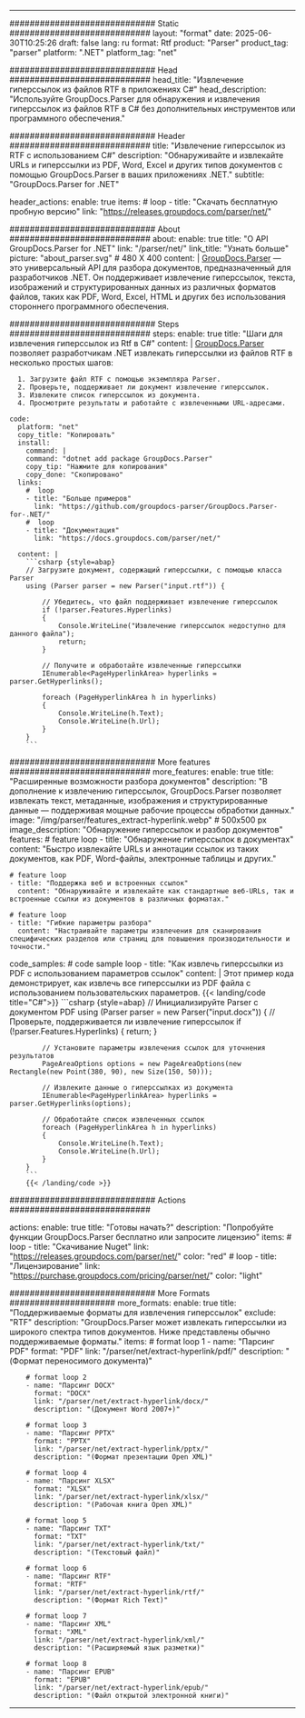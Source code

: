 


---
############################# Static ############################
layout: "format"
date:  2025-06-30T10:25:26
draft: false
lang: ru
format: Rtf
product: "Parser"
product_tag: "parser"
platform: ".NET"
platform_tag: "net"

############################# Head ############################
head_title: "Извлечение гиперссылок из файлов RTF в приложениях C#"
head_description: "Используйте GroupDocs.Parser для обнаружения и извлечения гиперссылок из файлов RTF в C# без дополнительных инструментов или программного обеспечения."

############################# Header ############################
title: "Извлечение гиперссылок из RTF с использованием C#" 
description: "Обнаруживайте и извлекайте URLs и гиперссылки из PDF, Word, Excel и других типов документов с помощью GroupDocs.Parser в ваших приложениях .NET."
subtitle: "GroupDocs.Parser for .NET" 

header_actions:
  enable: true
  items:
    #  loop
    - title: "Скачать бесплатную пробную версию"
      link: "https://releases.groupdocs.com/parser/net/"
      
############################# About ############################
about:
    enable: true
    title: "О API GroupDocs.Parser for .NET"
    link: "/parser/net/"
    link_title: "Узнать больше"
    picture: "about_parser.svg" # 480 X 400
    content: |
       [GroupDocs.Parser](/parser/net/) — это универсальный API для разбора документов, предназначенный для разработчиков .NET. Он поддерживает извлечение гиперссылок, текста, изображений и структурированных данных из различных форматов файлов, таких как PDF, Word, Excel, HTML и других без использования стороннего программного обеспечения.

############################# Steps ############################
steps:
    enable: true
    title: "Шаги для извлечения гиперссылок из Rtf в C#"
    content: |
      [GroupDocs.Parser](/parser/net/) позволяет разработчикам .NET извлекать гиперссылки из файлов RTF в несколько простых шагов:
      
      1. Загрузите файл RTF с помощью экземпляра Parser.
      2. Проверьте, поддерживает ли документ извлечение гиперссылок.
      3. Извлеките список гиперссылок из документа.
      4. Просмотрите результаты и работайте с извлеченными URL-адресами.
   
    code:
      platform: "net"
      copy_title: "Копировать"
      install:
        command: |
        command: "dotnet add package GroupDocs.Parser"
        copy_tip: "Нажмите для копирования"
        copy_done: "Скопировано"
      links:
        #  loop
        - title: "Больше примеров"
          link: "https://github.com/groupdocs-parser/GroupDocs.Parser-for-.NET/"
        #  loop
        - title: "Документация"
          link: "https://docs.groupdocs.com/parser/net/"
          
      content: |
        ```csharp {style=abap}
        // Загрузите документ, содержащий гиперссылки, с помощью класса Parser
        using (Parser parser = new Parser("input.rtf")) {

            // Убедитесь, что файл поддерживает извлечение гиперссылок
            if (!parser.Features.Hyperlinks)
            {
                Console.WriteLine("Извлечение гиперссылок недоступно для данного файла");
                return;
            }

            // Получите и обработайте извлеченные гиперссылки
            IEnumerable<PageHyperlinkArea> hyperlinks = parser.GetHyperlinks();

            foreach (PageHyperlinkArea h in hyperlinks)
            {
                Console.WriteLine(h.Text);
                Console.WriteLine(h.Url);
            }
        }
        ```  

############################# More features ############################
more_features:
  enable: true
  title: "Расширенные возможности разбора документов"
  description: "В дополнение к извлечению гиперссылок, GroupDocs.Parser позволяет извлекать текст, метаданные, изображения и структурированные данные — поддерживая мощные рабочие процессы обработки данных."
  image: "/img/parser/features_extract-hyperlink.webp" # 500x500 px
  image_description: "Обнаружение гиперссылок и разбор документов"
  features:
    # feature loop
    - title: "Обнаружение гиперссылок в документах"
      content: "Быстро извлекайте URLs и аннотации ссылок из таких документов, как PDF, Word-файлы, электронные таблицы и других."

    # feature loop
    - title: "Поддержка веб и встроенных ссылок"
      content: "Обнаруживайте и извлекайте как стандартные веб-URLs, так и встроенные ссылки из документов в различных форматах."

    # feature loop
    - title: "Гибкие параметры разбора"
      content: "Настраивайте параметры извлечения для сканирования специфических разделов или страниц для повышения производительности и точности."
      
  code_samples:
    # code sample loop
    - title: "Как извлечь гиперссылки из PDF с использованием параметров ссылок"
      content: |
        Этот пример кода демонстрирует, как извлечь все гиперссылки из PDF файла с использованием пользовательских параметров.
        {{< landing/code title="C#">}}
        ```csharp {style=abap}
        //  Инициализируйте Parser с документом PDF
        using (Parser parser = new Parser("input.docx"))
        {
            // Проверьте, поддерживается ли извлечение гиперссылок
            if (!parser.Features.Hyperlinks)
            {
                return;
            }

            // Установите параметры извлечения ссылок для уточнения результатов
            PageAreaOptions options = new PageAreaOptions(new Rectangle(new Point(380, 90), new Size(150, 50)));

            // Извлеките данные о гиперссылках из документа
            IEnumerable<PageHyperlinkArea> hyperlinks = parser.GetHyperlinks(options);

            // Обработайте список извлеченных ссылок
            foreach (PageHyperlinkArea h in hyperlinks)
            {
                Console.WriteLine(h.Text);
                Console.WriteLine(h.Url);
            }
        }
        ```
        {{< /landing/code >}}


############################# Actions ############################

actions:
  enable: true
  title: "Готовы начать?"
  description: "Попробуйте функции GroupDocs.Parser бесплатно или запросите лицензию"
  items:
    #  loop
    - title: "Скачивание Nuget"
      link: "https://releases.groupdocs.com/parser/net/"
      color: "red"
        #  loop
    - title: "Лицензирование"
      link: "https://purchase.groupdocs.com/pricing/parser/net/"
      color: "light"


############################# More Formats #####################
more_formats:
    enable: true
    title: "Поддерживаемые форматы для извлечения гиперссылок"
    exclude: "RTF"
    description: "GroupDocs.Parser может извлекать гиперссылки из широкого спектра типов документов. Ниже представлены обычно поддерживаемые форматы."
    items: 
        # format loop 1
        - name: "Парсинг PDF"
          format: "PDF"
          link: "/parser/net/extract-hyperlink/pdf/"
          description: "(Формат переносимого документа)"
          
        # format loop 2
        - name: "Парсинг DOCX"
          format: "DOCX"
          link: "/parser/net/extract-hyperlink/docx/"
          description: "(Документ Word 2007+)"
          
        # format loop 3
        - name: "Парсинг PPTX"
          format: "PPTX"
          link: "/parser/net/extract-hyperlink/pptx/"
          description: "(Формат презентации Open XML)"
          
        # format loop 4
        - name: "Парсинг XLSX"
          format: "XLSX"
          link: "/parser/net/extract-hyperlink/xlsx/"
          description: "(Рабочая книга Open XML)"
          
        # format loop 5
        - name: "Парсинг TXT"
          format: "TXT"
          link: "/parser/net/extract-hyperlink/txt/"
          description: "(Текстовый файл)"
          
        # format loop 6
        - name: "Парсинг RTF"
          format: "RTF"
          link: "/parser/net/extract-hyperlink/rtf/"
          description: "(Формат Rich Text)"
          
        # format loop 7
        - name: "Парсинг XML"
          format: "XML"
          link: "/parser/net/extract-hyperlink/xml/"
          description: "(Расширяемый язык разметки)"
          
        # format loop 8
        - name: "Парсинг EPUB"
          format: "EPUB"
          link: "/parser/net/extract-hyperlink/epub/"
          description: "(Файл открытой электронной книги)"
         
          

---